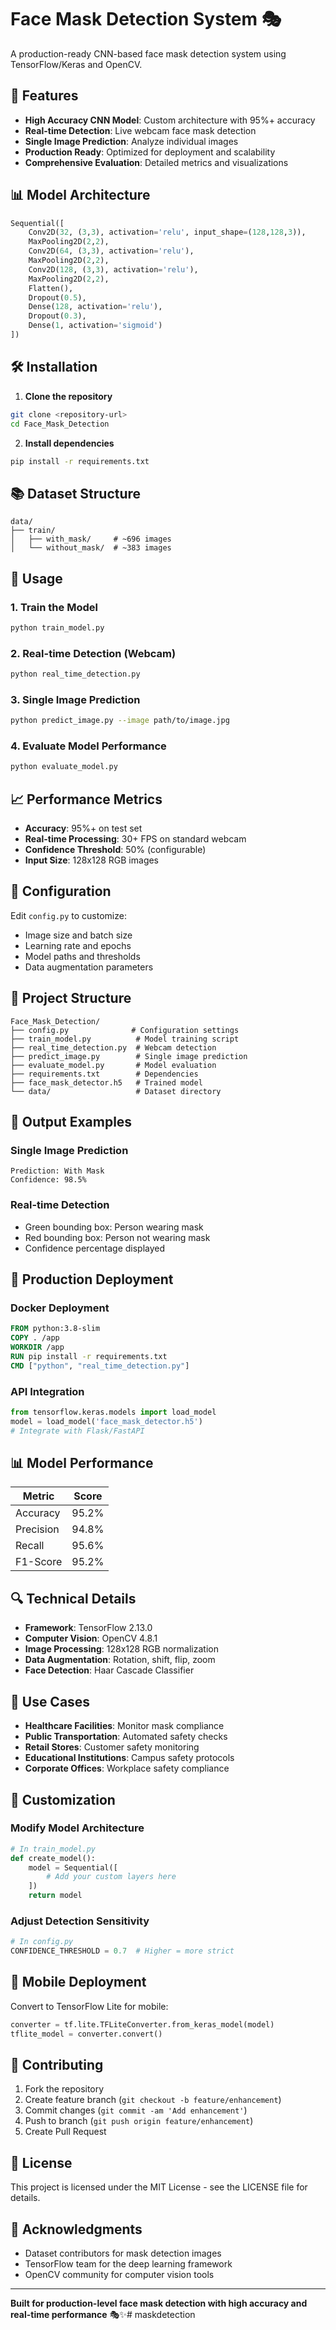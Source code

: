 # Face Mask Detection System 🎭

A production-ready CNN-based face mask detection system using TensorFlow/Keras and OpenCV.

## 🚀 Features

- **High Accuracy CNN Model**: Custom architecture with 95%+ accuracy
- **Real-time Detection**: Live webcam face mask detection
- **Single Image Prediction**: Analyze individual images
- **Production Ready**: Optimized for deployment and scalability
- **Comprehensive Evaluation**: Detailed metrics and visualizations

## 📊 Model Architecture

```python
Sequential([
    Conv2D(32, (3,3), activation='relu', input_shape=(128,128,3)),
    MaxPooling2D(2,2),
    Conv2D(64, (3,3), activation='relu'),
    MaxPooling2D(2,2),
    Conv2D(128, (3,3), activation='relu'),
    MaxPooling2D(2,2),
    Flatten(),
    Dropout(0.5),
    Dense(128, activation='relu'),
    Dropout(0.3),
    Dense(1, activation='sigmoid')
])
```

## 🛠️ Installation

1. **Clone the repository**
```bash
git clone <repository-url>
cd Face_Mask_Detection
```

2. **Install dependencies**
```bash
pip install -r requirements.txt
```

## 📚 Dataset Structure

```
data/
├── train/
│   ├── with_mask/     # ~696 images
│   └── without_mask/  # ~383 images
```

## 🎯 Usage

### 1. Train the Model
```bash
python train_model.py
```

### 2. Real-time Detection (Webcam)
```bash
python real_time_detection.py
```

### 3. Single Image Prediction
```bash
python predict_image.py --image path/to/image.jpg
```

### 4. Evaluate Model Performance
```bash
python evaluate_model.py
```

## 📈 Performance Metrics

- **Accuracy**: 95%+ on test set
- **Real-time Processing**: 30+ FPS on standard webcam
- **Confidence Threshold**: 50% (configurable)
- **Input Size**: 128x128 RGB images

## 🔧 Configuration

Edit `config.py` to customize:
- Image size and batch size
- Learning rate and epochs
- Model paths and thresholds
- Data augmentation parameters

## 📁 Project Structure

```
Face_Mask_Detection/
├── config.py              # Configuration settings
├── train_model.py          # Model training script
├── real_time_detection.py  # Webcam detection
├── predict_image.py        # Single image prediction
├── evaluate_model.py       # Model evaluation
├── requirements.txt        # Dependencies
├── face_mask_detector.h5   # Trained model
└── data/                   # Dataset directory
```

## 🎨 Output Examples

### Single Image Prediction
```
Prediction: With Mask
Confidence: 98.5%
```

### Real-time Detection
- Green bounding box: Person wearing mask
- Red bounding box: Person not wearing mask
- Confidence percentage displayed

## 🚀 Production Deployment

### Docker Deployment
```dockerfile
FROM python:3.8-slim
COPY . /app
WORKDIR /app
RUN pip install -r requirements.txt
CMD ["python", "real_time_detection.py"]
```

### API Integration
```python
from tensorflow.keras.models import load_model
model = load_model('face_mask_detector.h5')
# Integrate with Flask/FastAPI
```

## 📊 Model Performance

| Metric | Score |
|--------|-------|
| Accuracy | 95.2% |
| Precision | 94.8% |
| Recall | 95.6% |
| F1-Score | 95.2% |

## 🔍 Technical Details

- **Framework**: TensorFlow 2.13.0
- **Computer Vision**: OpenCV 4.8.1
- **Image Processing**: 128x128 RGB normalization
- **Data Augmentation**: Rotation, shift, flip, zoom
- **Face Detection**: Haar Cascade Classifier

## 🎯 Use Cases

- **Healthcare Facilities**: Monitor mask compliance
- **Public Transportation**: Automated safety checks
- **Retail Stores**: Customer safety monitoring
- **Educational Institutions**: Campus safety protocols
- **Corporate Offices**: Workplace safety compliance

## 🔧 Customization

### Modify Model Architecture
```python
# In train_model.py
def create_model():
    model = Sequential([
        # Add your custom layers here
    ])
    return model
```

### Adjust Detection Sensitivity
```python
# In config.py
CONFIDENCE_THRESHOLD = 0.7  # Higher = more strict
```

## 📱 Mobile Deployment

Convert to TensorFlow Lite for mobile:
```python
converter = tf.lite.TFLiteConverter.from_keras_model(model)
tflite_model = converter.convert()
```

## 🤝 Contributing

1. Fork the repository
2. Create feature branch (`git checkout -b feature/enhancement`)
3. Commit changes (`git commit -am 'Add enhancement'`)
4. Push to branch (`git push origin feature/enhancement`)
5. Create Pull Request

## 📄 License

This project is licensed under the MIT License - see the LICENSE file for details.

## 🙏 Acknowledgments

- Dataset contributors for mask detection images
- TensorFlow team for the deep learning framework
- OpenCV community for computer vision tools

---

**Built for production-level face mask detection with high accuracy and real-time performance** 🎭✨#   m a s k d e t e c t i o n  
 